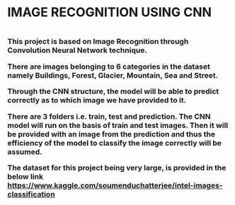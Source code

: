 <h1>IMAGE RECOGNITION USING CNN<h1>

<h3>This project is based on Image Recognition through Convolution Neural Network technique.

There are images belonging to 6 categories in the dataset namely Buildings, Forest, Glacier, Mountain, Sea and Street.

Through the CNN structure, the model will be able to predict correctly as to which image we have provided to it.

There are 3 folders i.e. train, test and prediction. The CNN model will run on the basis of train and test images. Then it will be provided with an image from the prediction and thus the efficiency of the model to classify the image correctly will be assumed.

The dataset for this project being very large, is provided in the below link
https://www.kaggle.com/soumenduchatterjee/intel-images-classification
<h3>
